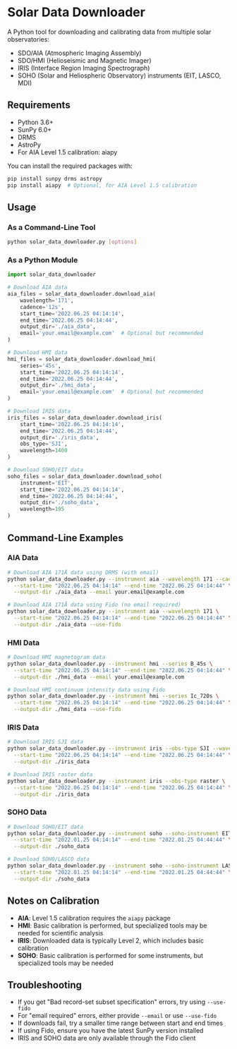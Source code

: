 # Solar Data Downloader

A Python tool for downloading and calibrating data from multiple solar observatories:

- SDO/AIA (Atmospheric Imaging Assembly)
- SDO/HMI (Helioseismic and Magnetic Imager)
- IRIS (Interface Region Imaging Spectrograph)
- SOHO (Solar and Heliospheric Observatory) instruments (EIT, LASCO, MDI)

## Requirements

- Python 3.6+
- SunPy 6.0+
- DRMS
- AstroPy
- For AIA Level 1.5 calibration: aiapy

You can install the required packages with:
```bash
pip install sunpy drms astropy
pip install aiapy  # Optional, for AIA Level 1.5 calibration
```

## Usage

### As a Command-Line Tool

```bash
python solar_data_downloader.py [options]
```

### As a Python Module

```python
import solar_data_downloader

# Download AIA data
aia_files = solar_data_downloader.download_aia(
    wavelength='171',
    cadence='12s',
    start_time='2022.06.25 04:14:14',
    end_time='2022.06.25 04:14:44',
    output_dir='./aia_data',
    email='your.email@example.com'  # Optional but recommended
)

# Download HMI data
hmi_files = solar_data_downloader.download_hmi(
    series='45s',
    start_time='2022.06.25 04:14:14',
    end_time='2022.06.25 04:14:44',
    output_dir='./hmi_data',
    email='your.email@example.com'  # Optional but recommended
)

# Download IRIS data
iris_files = solar_data_downloader.download_iris(
    start_time='2022.06.25 04:14:14',
    end_time='2022.06.25 04:14:44',
    output_dir='./iris_data',
    obs_type='SJI',
    wavelength=1400
)

# Download SOHO/EIT data
soho_files = solar_data_downloader.download_soho(
    instrument='EIT',
    start_time='2022.06.25 04:14:14',
    end_time='2022.06.25 04:14:44',
    output_dir='./soho_data',
    wavelength=195
)
```

## Command-Line Examples

### AIA Data

```bash
# Download AIA 171Å data using DRMS (with email)
python solar_data_downloader.py --instrument aia --wavelength 171 --cadence 12s \
  --start-time "2022.06.25 04:14:14" --end-time "2022.06.25 04:14:44" \
  --output-dir ./aia_data --email your.email@example.com

# Download AIA 171Å data using Fido (no email required)
python solar_data_downloader.py --instrument aia --wavelength 171 \
  --start-time "2022.06.25 04:14:14" --end-time "2022.06.25 04:14:44" \
  --output-dir ./aia_data --use-fido
```

### HMI Data

```bash
# Download HMI magnetogram data
python solar_data_downloader.py --instrument hmi --series B_45s \
  --start-time "2022.06.25 04:14:14" --end-time "2022.06.25 04:14:44" \
  --output-dir ./hmi_data --email your.email@example.com

# Download HMI continuum intensity data using Fido
python solar_data_downloader.py --instrument hmi --series Ic_720s \
  --start-time "2022.06.25 04:14:14" --end-time "2022.06.25 04:14:44" \
  --output-dir ./hmi_data --use-fido
```

### IRIS Data

```bash
# Download IRIS SJI data
python solar_data_downloader.py --instrument iris --obs-type SJI --wavelength 1400 \
  --start-time "2022.06.25 04:14:14" --end-time "2022.06.25 04:14:44" \
  --output-dir ./iris_data

# Download IRIS raster data
python solar_data_downloader.py --instrument iris --obs-type raster \
  --start-time "2022.06.25 04:14:14" --end-time "2022.06.25 04:14:44" \
  --output-dir ./iris_data
```

### SOHO Data

```bash
# Download SOHO/EIT data
python solar_data_downloader.py --instrument soho --soho-instrument EIT --wavelength 195 \
  --start-time "2022.01.25 04:14:14" --end-time "2022.01.25 04:44:44" \
  --output-dir ./soho_data

# Download SOHO/LASCO data
python solar_data_downloader.py --instrument soho --soho-instrument LASCO --detector C2 \
  --start-time "2022.01.25 04:14:14" --end-time "2022.01.25 04:44:44" \
  --output-dir ./soho_data
```

## Notes on Calibration

- **AIA**: Level 1.5 calibration requires the `aiapy` package
- **HMI**: Basic calibration is performed, but specialized tools may be needed for scientific analysis
- **IRIS**: Downloaded data is typically Level 2, which includes basic calibration
- **SOHO**: Basic calibration is performed for some instruments, but specialized tools may be needed

## Troubleshooting

- If you get "Bad record-set subset specification" errors, try using `--use-fido`
- For "email required" errors, either provide `--email` or use `--use-fido`
- If downloads fail, try a smaller time range between start and end times
- If using Fido, ensure you have the latest SunPy version installed
- IRIS and SOHO data are only available through the Fido client 